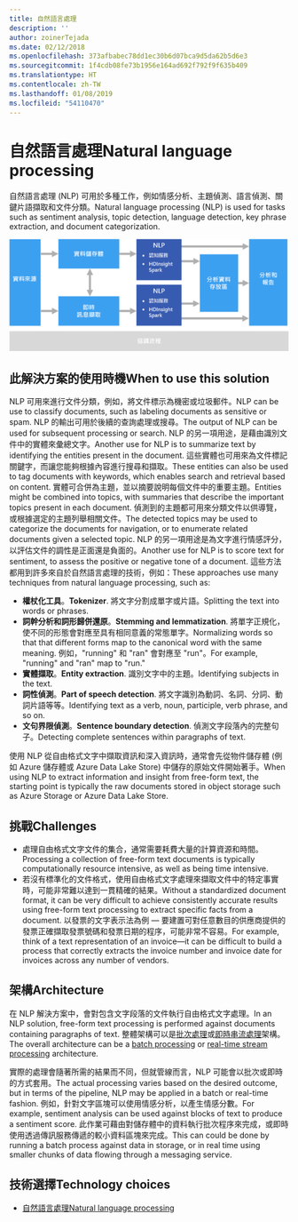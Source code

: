 ```yaml
---
title: 自然語言處理
description: ''
author: zoinerTejada
ms.date: 02/12/2018
ms.openlocfilehash: 373afbabec78dd1ec30b6d07bca9d5da62b5d6e3
ms.sourcegitcommit: 1f4cdb08fe73b1956e164ad692f792f9f635b409
ms.translationtype: HT
ms.contentlocale: zh-TW
ms.lasthandoff: 01/08/2019
ms.locfileid: "54110470"
---
```

# <a name="natural-language-processing"></a><span data-ttu-id="66100-102">自然語言處理</span><span class="sxs-lookup"><span data-stu-id="66100-102">Natural language processing</span></span>

<span data-ttu-id="66100-103">自然語言處理 (NLP) 可用於多種工作，例如情感分析、主題偵測、語言偵測、關鍵片語擷取和文件分類。</span><span class="sxs-lookup"><span data-stu-id="66100-103">Natural language processing (NLP) is used for tasks such as sentiment analysis, topic detection, language detection, key phrase extraction, and document categorization.</span></span>

![自然語言處理管線圖](./images/nlp-pipeline.png)

## <a name="when-to-use-this-solution"></a><span data-ttu-id="66100-105">此解決方案的使用時機</span><span class="sxs-lookup"><span data-stu-id="66100-105">When to use this solution</span></span>

<span data-ttu-id="66100-106">NLP 可用來進行文件分類，例如，將文件標示為機密或垃圾郵件。</span><span class="sxs-lookup"><span data-stu-id="66100-106">NLP can be use to classify documents, such as labeling documents as sensitive or spam.</span></span> <span data-ttu-id="66100-107">NLP 的輸出可用於後續的查詢處理或搜尋。</span><span class="sxs-lookup"><span data-stu-id="66100-107">The output of NLP can be used for subsequent processing or search.</span></span> <span data-ttu-id="66100-108">NLP 的另一項用途，是藉由識別文件中的實體來彙總文字。</span><span class="sxs-lookup"><span data-stu-id="66100-108">Another use for NLP is to summarize text by identifying the entities present in the document.</span></span> <span data-ttu-id="66100-109">這些實體也可用來為文件標記關鍵字，而讓您能夠根據內容進行搜尋和擷取。</span><span class="sxs-lookup"><span data-stu-id="66100-109">These entities can also be used to tag documents with keywords, which enables search and retrieval based on content.</span></span> <span data-ttu-id="66100-110">實體可合併為主題，並以摘要說明每個文件中的重要主題。</span><span class="sxs-lookup"><span data-stu-id="66100-110">Entities might be combined into topics, with summaries that describe the important topics present in each document.</span></span> <span data-ttu-id="66100-111">偵測到的主題都可用來分類文件以供導覽，或根據選定的主題列舉相關文件。</span><span class="sxs-lookup"><span data-stu-id="66100-111">The detected topics may be used to categorize the documents for navigation, or to enumerate related documents given a selected topic.</span></span> <span data-ttu-id="66100-112">NLP 的另一項用途是為文字進行情感評分，以評估文件的調性是正面還是負面的。</span><span class="sxs-lookup"><span data-stu-id="66100-112">Another use for NLP is to score text for sentiment, to assess the positive or negative tone of a document.</span></span> <span data-ttu-id="66100-113">這些方法都用到許多來自於自然語言處理的技術，例如：</span><span class="sxs-lookup"><span data-stu-id="66100-113">These approaches use many techniques from natural language processing, such as:</span></span>

- <span data-ttu-id="66100-114">**權杖化工具**。</span><span class="sxs-lookup"><span data-stu-id="66100-114">**Tokenizer**.</span></span> <span data-ttu-id="66100-115">將文字分割成單字或片語。</span><span class="sxs-lookup"><span data-stu-id="66100-115">Splitting the text into words or phrases.</span></span>
- <span data-ttu-id="66100-116">**詞幹分析和詞形歸併還原**。</span><span class="sxs-lookup"><span data-stu-id="66100-116">**Stemming and lemmatization**.</span></span> <span data-ttu-id="66100-117">將單字正規化，使不同的形態會對應至具有相同意義的常態單字。</span><span class="sxs-lookup"><span data-stu-id="66100-117">Normalizing words so that that different forms map to the canonical word with the same meaning.</span></span> <span data-ttu-id="66100-118">例如，"running" 和 "ran" 會對應至 "run"。</span><span class="sxs-lookup"><span data-stu-id="66100-118">For example, "running" and "ran" map to "run."</span></span>
- <span data-ttu-id="66100-119">**實體擷取**。</span><span class="sxs-lookup"><span data-stu-id="66100-119">**Entity extraction**.</span></span> <span data-ttu-id="66100-120">識別文字中的主題。</span><span class="sxs-lookup"><span data-stu-id="66100-120">Identifying subjects in the text.</span></span>
- <span data-ttu-id="66100-121">**詞性偵測**。</span><span class="sxs-lookup"><span data-stu-id="66100-121">**Part of speech detection**.</span></span> <span data-ttu-id="66100-122">將文字識別為動詞、名詞、分詞、動詞片語等等。</span><span class="sxs-lookup"><span data-stu-id="66100-122">Identifying text as a verb, noun, participle, verb phrase, and so on.</span></span>
- <span data-ttu-id="66100-123">**文句界限偵測**。</span><span class="sxs-lookup"><span data-stu-id="66100-123">**Sentence boundary detection**.</span></span> <span data-ttu-id="66100-124">偵測文字段落內的完整句子。</span><span class="sxs-lookup"><span data-stu-id="66100-124">Detecting complete sentences within paragraphs of text.</span></span>

<span data-ttu-id="66100-125">使用 NLP 從自由格式文字中擷取資訊和深入資訊時，通常會先從物件儲存體 (例如 Azure 儲存體或 Azure Data Lake Store) 中儲存的原始文件開始著手。</span><span class="sxs-lookup"><span data-stu-id="66100-125">When using NLP to extract information and insight from free-form text, the starting point is typically the raw documents stored in object storage such as Azure Storage or Azure Data Lake Store.</span></span>

## <a name="challenges"></a><span data-ttu-id="66100-126">挑戰</span><span class="sxs-lookup"><span data-stu-id="66100-126">Challenges</span></span>

- <span data-ttu-id="66100-127">處理自由格式文字文件的集合，通常需要耗費大量的計算資源和時間。</span><span class="sxs-lookup"><span data-stu-id="66100-127">Processing a collection of free-form text documents is typically computationally resource intensive, as well as being time intensive.</span></span>
- <span data-ttu-id="66100-128">若沒有標準化的文件格式，使用自由格式文字處理來擷取文件中的特定事實時，可能非常難以達到一貫精確的結果。</span><span class="sxs-lookup"><span data-stu-id="66100-128">Without a standardized document format, it can be very difficult to achieve consistently accurate results using free-form text processing to extract specific facts from a document.</span></span> <span data-ttu-id="66100-129">以發票的文字表示法為例 &mdash; 要建置可對任意數目的供應商提供的發票正確擷取發票號碼和發票日期的程序，可能非常不容易。</span><span class="sxs-lookup"><span data-stu-id="66100-129">For example, think of a text representation of an invoice&mdash;it can be difficult to build a process that correctly extracts the invoice number and invoice date for invoices across any number of vendors.</span></span>

## <a name="architecture"></a><span data-ttu-id="66100-130">架構</span><span class="sxs-lookup"><span data-stu-id="66100-130">Architecture</span></span>

<span data-ttu-id="66100-131">在 NLP 解決方案中，會對包含文字段落的文件執行自由格式文字處理。</span><span class="sxs-lookup"><span data-stu-id="66100-131">In an NLP solution, free-form text processing is performed against documents containing paragraphs of text.</span></span> <span data-ttu-id="66100-132">整體架構可以是[批次處理](../big-data/batch-processing.md)或[即時串流處理](../big-data/real-time-processing.md)架構。</span><span class="sxs-lookup"><span data-stu-id="66100-132">The overall architecture can be a [batch processing](../big-data/batch-processing.md) or [real-time stream processing](../big-data/real-time-processing.md) architecture.</span></span>

<span data-ttu-id="66100-133">實際的處理會隨著所需的結果而不同，但就管線而言，NLP 可能會以批次或即時的方式套用。</span><span class="sxs-lookup"><span data-stu-id="66100-133">The actual processing varies based on the desired outcome, but in terms of the pipeline, NLP may be applied in a batch or real-time fashion.</span></span> <span data-ttu-id="66100-134">例如，針對文字區塊可以使用情感分析，以產生情感分數。</span><span class="sxs-lookup"><span data-stu-id="66100-134">For example, sentiment analysis can be used against blocks of text to produce a sentiment score.</span></span> <span data-ttu-id="66100-135">此作業可藉由對儲存體中的資料執行批次程序來完成，或即時使用透過傳訊服務傳遞的較小資料區塊來完成。</span><span class="sxs-lookup"><span data-stu-id="66100-135">This can could be done by running a batch process against data in storage, or in real time using smaller chunks of data flowing through a messaging service.</span></span>

## <a name="technology-choices"></a><span data-ttu-id="66100-136">技術選擇</span><span class="sxs-lookup"><span data-stu-id="66100-136">Technology choices</span></span>

- [<span data-ttu-id="66100-137">自然語言處理</span><span class="sxs-lookup"><span data-stu-id="66100-137">Natural language processing</span></span>](../technology-choices/natural-language-processing.md)
